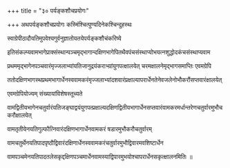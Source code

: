 +++
title = "३० पर्यङ्कशौचप्रयोगः"

+++
अथपर्यङ्कशौचप्रयोगः कस्मिंश्चित्पुण्यदिनेकश्चिन्दुहस्थः

स्वाग्रेपीठादौयतिमुपवेश्यगुर्वनुज्ञातोयतयेपर्यङ्कशौचंकरिष्ये

इतिसंकल्प्यवामभागेप्राक्संस्थान्पञ्चमृद्भागान्दक्षिणभागेपितथैवपंचसंस्थाप्योभयत्नशुद्धोदकंचसंस्थाप्यवाम

प्रथममृद्भागेनपञ्चवारंमृज्जलाभ्यांयतिजानुद्रयंकराभ्य़ांयुगपत्क्षालयेत् चरमक्षालनेमृद्भागसमाप्तिः एवमग्रेपि

ततोदक्षिणभागस्थप्रथमभागार्धेनस्ववामकरंमृज्जलाभ्यांदशवारंप्रक्षाल्यापरार्धेनतेनेवजलेनोभौकरौंसप्तवारंक्षालयेत्

एवमग्रेपियोज्यम् संख्यायांविशेषस्तूच्यते

वामद्वितीयभागेनचतुर्वारंयतिजङ्घाद्वयंयुगपत्प्रक्षाल्यदक्षिणद्वितीयभागार्धेनसप्तवारंवामकरमर्धान्तरेणचतुर्वारमुभौचकरौक्षालयेत्

वामतृतीयेनयतिगुल्फौत्निवारंदक्षिणभागार्धेनवामकरं षडारमुभौकरौचतुर्वारम्

वामचतुर्थेनयतिपादपृष्ठौद्विवारंदक्षिणार्धेनस्ववामकरंचतुर्वारमुभौद्विवारमवशिष्टार्धेन

वामपञ्चमेनयतिपादतलेसकृद्दक्षिणपञ्चमार्धेनवामस्याद्विपारमुभयोश्चापरार्धेनसकृत्क्षालनमितिः ॥
